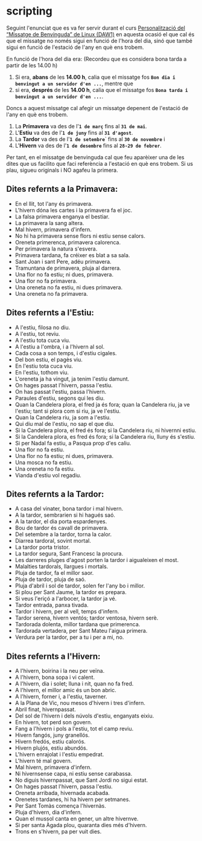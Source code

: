 # scripting

Seguint l'enunciat que es va fer servir durant el curs
[Personalització del “Missatge de Benvinguda” de Linux (DAW1)](https://joanpardo.home.blog/personalitzacio-del-missatge-de-benvinguda-de-linux-daw1/)
 en aquesta ocasió el que cal és que el missatge no només sigui en funció de l'hora del dia, sinó que també sigui en funció de l'estació de l'any en què ens trobem.
 
En funció de l'hora del dia era: (Recordeu que es considera bona tarda a partir de les 14.00 h)
   1. Si era, **abans** de les **14.00 h**, calia que el missatge fos **```Bon dia i benvingut a un servidor d'en ...```**, mentre que
   1. si era, **després**  de les **14.00 h**, calia que el missatge fos **```Bona tarda i benvingut a un servidor d'en ...```**.
   
Doncs a aquest missatge cal afegir un missatge depenent de l'estació de l'any en què ens trobem.
1. La **Primavera** va des de l'**```1 de març```** fins al **```31 de mai```**.
1. L'**Estiu** va des de l'**```1 de juny```** fins al **```31 d'agost```**.
1. La **Tardor** va des de l'**```1 de setembre```**` fins al **```30 de novembre```** i
1. L'**Hivern** va des de l'**```1 de desembre```** fins al **```28-29 de febrer```**.

Per tant, en el missatge de benvinguda cal que feu aparèixer una de les dites que us facilito que faci referència a l'estació en què ens trobem. Si us plau, sigueu originals i NO agafeu la primera.

 
Dites refernts a la Primavera:
----
 - En el llit, tot l'any és primavera.
 - L'hivern dóna les cartes i la primavera fa el joc.
 - La falsa primavera enganya el bestiar.
 - La primavera la sang altera.
 - Mal hivern, primavera d'infern.
 - No hi ha primavera sense flors ni estiu sense calors.
 - Oreneta primerenca, primavera calorenca.
 - Per primavera la natura s'esvera.
 - Primavera tardana, fa créixer es blat a sa sala.
 - Sant Joan i sant Pere, adéu primavera.
 - Tramuntana de primavera, pluja al darrera.
 - Una flor no fa estiu; ni dues, primavera.
 - Una flor no fa primavera.
 - Una oreneta no fa estiu, ni dues primavera.
 - Una oreneta no fa primavera.

Dites refernts a l'Estiu:
----
 - A l'estiu, filosa no diu.
 - A l'estiu, tot reviu.
 - A l'estiu tota cuca viu.
 - A l'estiu a l'ombra, i a l'hivern al sol.
 - Cada cosa a son temps, i d'estiu cigales.
 - Del bon estiu, el pagès viu.
 - En l'estiu tota cuca viu.
 - En l'estiu, tothom viu.
 - L'oreneta ja ha vingut, ja tenim l'estiu damunt.
 - On hages passat l'hivern, passa l'estiu.
 - On has passat l'estiu, passa l'hivern.
 - Paraules d'estiu, segons qui les diu.
 - Quan la Candelera plora, el fred ja és fora; quan la Candelera riu, ja ve l'estiu; tant si plora com si riu, ja ve l'estiu.
 - Quan la Candelera riu, ja som a l'estiu.
 - Qui diu mal de l'estiu, no sap el que diu.
 - Si la Candelera plora, el fred és fora; si la Candelera riu, ni hivernni estiu.
 - Si la Candelera plora, es fred és fora; si la Candelera riu, lluny és s'estiu.
 - Si per Nadal fa estiu, a Pasqua prop d'es caliu.
 - Una flor no fa estiu.
 - Una flor no fa estiu; ni dues, primavera.
 - Una mosca no fa estiu.
 - Una oreneta no fa estiu.
 - Vianda d'estiu vol regadiu.

Dites refernts a la Tardor:
----
 - A casa del vinater, bona tardor i mal hivern.
 - A la tardor, sembrarien si hi hagués saó.
 - A la tardor, el dia porta espardenyes.
 - Bou de tardor és cavall de primavera.
 - Del setembre a la tardor, torna la calor.
 - Diarrea tardoral, sovint mortal.
 - La tardor porta tristor.
 - La tardor segura, Sant Francesc la procura.
 - Les darreres pluges d'agost porten la tardor i aigualeixen el most.
 - Malalties tardorals, llargues i mortals.
 - Pluja de tardor, fa el millor saor.
 - Pluja de tardor, pluja de saó.
 - Pluja d'abril i sol de tardor, solen fer l'any bo i millor.
 - Si plou per Sant Jaume, la tardor es prepara.
 - Si veus l'eriçó a l'arbocer, la tardor ja vé.
 - Tardor entrada, panxa tivada.
 - Tardor i hivern, per al vell, temps d'infern.
 - Tardor serena, hivern ventós; tardor ventosa, hivern serè.
 - Tardorada dolenta, millor tardana que primerenca.
 - Tardorada vertadera, per Sant Mateu l'aigua primera.
 - Verdura per la tardor, per a tu i per a mi, no.
 
Dites refernts a l'Hivern:
----
 - A l'hivern, boirina i la neu per veïna.
 - A l'hivern, bona sopa i vi calent.
 - A l'hivern, dia i solet; lluna i nit, quan no fa fred.
 - A l'hivern, el millor amic és un bon abric.
 - A l'hivern, forner i, a l'estiu, taverner.
 - A la Plana de Vic, nou mesos d'hivern i tres d'infern.
 - Abril finat, hivernpassat.
 - Del sol de l'hivern i dels núvols d'estiu, enganyats eixiu.
 - En hivern, tot perd son govern.
 - Fang a l'hivern i pols a l'estiu, tot el camp reviu.
 - Hivern fangós, juny granellós.
 - Hivern fredós, estiu calorós.
 - Hivern plujós, estiu abundós.
 - L'hivern enrajolat i l'estiu empedrat.
 - L'hivern té mal govern.
 - Mal hivern, primavera d'infern.
 - Ni hivernsense capa, ni estiu sense carabassa.
 - No diguis hivernpassat, que Sant Jordi no sigui estat.
 - On hages passat l'hivern, passa l'estiu.
 - Oreneta arribada, hivernada acabada.
 - Orenetes tardanes, hi ha hivern per setmanes.
 - Per Sant Tomàs comença l'hivernàs.
 - Pluja d'hivern, dia d'infern.
 - Quan el mussol canta en gener, un altre hivernve.
 - Si per santa Àgada plou, quaranta dies més d'hivern.
 - Trons en s'hivern, pa per vuit dies.

